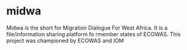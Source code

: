 # midwa
Midwa is the short for Migration Dialogue For West Africa. 
It is a file/information sharing platform fo rmember states of ECOWAS.
This project was championed by ECOWAS and IOM
